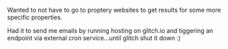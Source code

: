 Wanted to not have to go to proptery websites to get results for some more specific properties.

Had it to send me emails by running hosting on glitch.io and tiggering an endpoint via external cron service...until glitch shut it down :)
